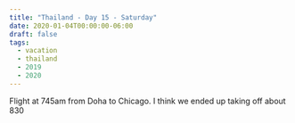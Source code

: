 ```yaml
---
title: "Thailand - Day 15 - Saturday"
date: 2020-01-04T00:00:00-06:00
draft: false
tags: 
  - vacation
  - thailand
  - 2019
  - 2020
---
```




Flight at 745am from Doha to Chicago.  I think we ended up taking off about 830






<div class="demo-gallery">
<div id="mypicts" class="list-styled" >



</div>
</div>


<script type="text/javascript">

    lightGallery(document.getElementById('mypicts'), {
    thumbnail:true,
    download:false,
    preload:6
});

    $('#mypicts').justifiedGallery({
    rowHeight : 100,
    lastRow : 'nojustify',
    margins : 20
    });

</script>